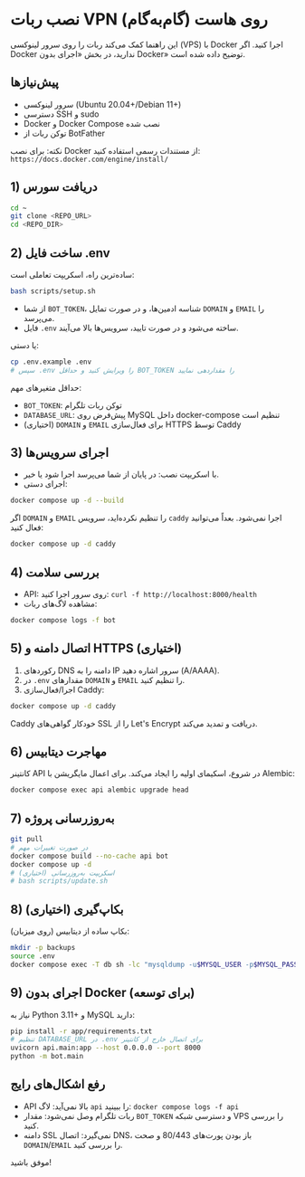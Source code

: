 # نصب ربات VPN روی هاست (گام‌به‌گام)

این راهنما کمک می‌کند ربات را روی سرور لینوکسی (VPS) با Docker اجرا کنید. اگر Docker ندارید، در بخش «اجرای بدون Docker» توضیح داده شده است.

## پیش‌نیازها
- سرور لینوکسی (Ubuntu 20.04+/Debian 11+)
- دسترسی SSH و sudo
- Docker و Docker Compose نصب شده
- توکن ربات از BotFather

نکته: برای نصب Docker از مستندات رسمی استفاده کنید: `https://docs.docker.com/engine/install/`

## 1) دریافت سورس
```bash
cd ~
git clone <REPO_URL>
cd <REPO_DIR>
```

## 2) ساخت فایل .env
ساده‌ترین راه، اسکریپت تعاملی است:
```bash
bash scripts/setup.sh
```
- از شما `BOT_TOKEN`، شناسه ادمین‌ها، و در صورت تمایل `DOMAIN` و `EMAIL` را می‌پرسد.
- فایل `.env` ساخته می‌شود و در صورت تایید، سرویس‌ها بالا می‌آیند.

یا دستی:
```bash
cp .env.example .env
# سپس .env را ویرایش کنید و حداقل BOT_TOKEN را مقداردهی نمایید
```

حداقل متغیرهای مهم:
- `BOT_TOKEN`: توکن ربات تلگرام
- `DATABASE_URL`: پیش‌فرض روی MySQL داخل docker-compose تنظیم است
- (اختیاری) `DOMAIN` و `EMAIL` برای فعال‌سازی HTTPS توسط Caddy

## 3) اجرای سرویس‌ها
- با اسکریپت نصب: در پایان از شما می‌پرسد اجرا شود یا خیر.
- اجرای دستی:
```bash
docker compose up -d --build
```
اگر `DOMAIN` و `EMAIL` را تنظیم نکرده‌اید، سرویس `caddy` اجرا نمی‌شود. بعداً می‌توانید فعال کنید:
```bash
docker compose up -d caddy
```

## 4) بررسی سلامت
- API: روی سرور اجرا کنید: `curl -f http://localhost:8000/health`
- مشاهده لاگ‌های ربات:
```bash
docker compose logs -f bot
```

## 5) اتصال دامنه و HTTPS (اختیاری)
1. رکوردهای DNS دامنه را به IP سرور اشاره دهید (A/AAAA).
2. در `.env` مقدارهای `DOMAIN` و `EMAIL` را تنظیم کنید.
3. اجرا/فعال‌سازی Caddy:
```bash
docker compose up -d caddy
```
Caddy خودکار گواهی‌های SSL را از Let's Encrypt دریافت و تمدید می‌کند.

## 6) مهاجرت دیتابیس
کانتینر API در شروع، اسکیمای اولیه را ایجاد می‌کند. برای اعمال مایگریشن با Alembic:
```bash
docker compose exec api alembic upgrade head
```

## 7) به‌روزرسانی پروژه
```bash
git pull
# در صورت تغییرات مهم
docker compose build --no-cache api bot
docker compose up -d
# (اختیاری) اسکریپت به‌روزرسانی
# bash scripts/update.sh
```

## 8) بکاپ‌گیری (اختیاری)
بکاپ ساده از دیتابیس (روی میزبان):
```bash
mkdir -p backups
source .env
docker compose exec -T db sh -lc "mysqldump -u$MYSQL_USER -p$MYSQL_PASSWORD $MYSQL_DATABASE" | gzip > backups/db_$(date +%F).sql.gz
```

## 9) اجرای بدون Docker (برای توسعه)
نیاز به Python 3.11+ و MySQL دارید:
```bash
pip install -r app/requirements.txt
# تنظیم DATABASE_URL در .env برای اتصال خارج از کانتینر
uvicorn api.main:app --host 0.0.0.0 --port 8000
python -m bot.main
```

## رفع اشکال‌های رایج
- API بالا نمی‌آید: لاگ `api` را ببینید: `docker compose logs -f api`
- ربات تلگرام وصل نمی‌شود: مقدار `BOT_TOKEN` و دسترسی شبکه VPS را بررسی کنید.
- دامنه SSL نمی‌گیرد: اتصال DNS، باز بودن پورت‌های 80/443 و صحت `DOMAIN`/`EMAIL` را بررسی کنید.

موفق باشید!